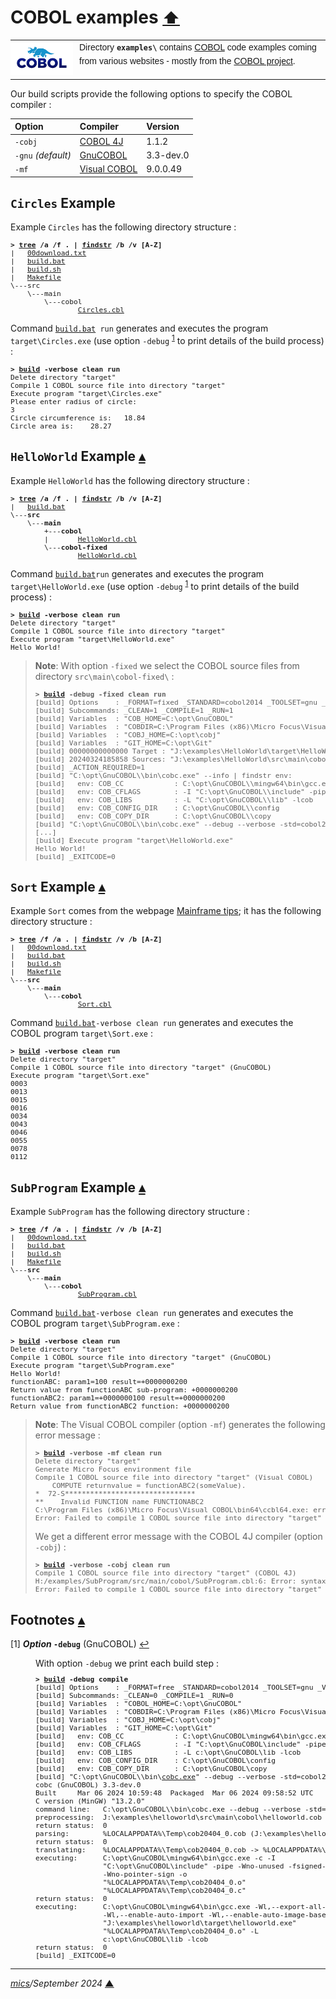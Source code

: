 # <span id="top">COBOL examples</span> <span style="font-size:90%;">[⬆](../README.md#top)</span>

<table style="font-family:Helvetica,Arial;line-height:1.6;">
  <tr>
  <td style="border:0;padding:0 10px 0 0;min-width:100px;"><a href="https://www.mainframestechhelp.com/tutorials/cobol/introduction.htm" rel="external"><img style="border:0;" src="../docs/images/cobol.png" width="100" alt="COBOL project"/></a></td>
  <td style="border:0;padding:0;vertical-align:text-top;">Directory <strong><code>examples\</code></strong> contains <a href="https://www.mainframestechhelp.com/tutorials/cobol/introduction.htm" alt="COBOL">COBOL</a> code examples coming from various websites - mostly from the <a href="https://www.mainframestechhelp.com/tutorials/cobol/introduction.htm" rel="external">COBOL project</a>.</td>
  </tr>
</table>

Our build scripts provide the following options to specify the COBOL compiler :

| Option  | Compiler    | Version |
|:--------|:------------|:--------|
| `-cobj` | [COBOL 4J](../COBOL_4J.md) | 1.1.2 |
| `-gnu` *(default)*  | [GnuCOBOL](../GNUCOBOL.md) | 3.3-dev.0 |
| `-mf`   | [Visual COBOL](../VISUAL_COBOL.md) | 9.0.0.49 |

## <span id="circles">`Circles` Example</span>

Example `Circles` has the following directory structure :

<pre style="font-size:80%;">
<b>&gt; <a href="https://learn.microsoft.com/en-us/windows-server/administration/windows-commands/tree" rel="external">tree</a> /a /f . | <a href="https://learn.microsoft.com/en-us/windows-server/administration/windows-commands/findstr" rel="external">findstr</a> /b /v [A-Z]</b>
|   <a href="./Circles/00download.txt">00download.txt</a>
|   <a href="./Circles/build.bat">build.bat</a>
|   <a href="./Circles/build.sh">build.sh</a>
|   <a href="./Circles/Makefile">Makefile</a>
\---src
    \---main
        \---cobol
                <a href="./Circles/src/main/cobol/CIRCLES.cbl">Circles.cbl</a>
</pre>

Command [`build.bat`](./Circles/build.bat)` run` generates and executes the program `target\Circles.exe` (use option `-debug` <sup id="anchor_01">[1](#footnote_01)</sup> to print details of the build process) :

<pre style="font-size:80%;">
<b>&gt; <a href="./Circles/build.bat">build</a> -verbose clean run</b>
Delete directory "target"
Compile 1 COBOL source file into directory "target"
Execute program "target\Circles.exe"
Please enter radius of circle:
3
Circle circumference is:   18.84
Circle area is:    28.27
</pre>

<!--=======================================================================-->

## <span id="helloworld">`HelloWorld` Example</span> [**&#x25B4;**](#top)

Example `HelloWorld` has the following directory structure :

<pre style="font-size:80%;">
<b>&gt; <a href="https://learn.microsoft.com/en-us/windows-server/administration/windows-commands/tree" rel="external">tree</a> /a /f . | <a href="https://learn.microsoft.com/en-us/windows-server/administration/windows-commands/findstr" rel="external">findstr</a> /b /v [A-Z]</b>
|   <a href="./HelloWorld/build.bat">build.bat</a>
\---<b>src</b>
    \---<b>main</b>
        +---<b>cobol</b>
        |       <a href="./HelloWorld/src/main/cobol/HelloWorld.cbl">HelloWorld.cbl</a>
        \---<b>cobol-fixed</b>
                <a href="./HelloWorld/src/main/cobol/HelloWorld.cbl">HelloWorld.cbl</a>
</pre>

<!--
[cobc.exe][cobc_cmd]
-->

Command [`build.bat`](./HelloWorld/build.bat)`run` generates and executes the program `target\HelloWorld.exe` (use option `-debug` <sup id="anchor_01">[1](#footnote_01)</sup> to print details of the build process) :

<pre style="font-size:80%;">
<b>&gt; <a href="./HelloWorld/build.bat">build</a> -verbose clean run</b>
Delete directory "target"
Compile 1 COBOL source file into directory "target"
Execute program "target\HelloWorld.exe"
Hello World!
</pre>

> **Note**: With option `-fixed` we select the COBOL source files from directory `src\main\cobol-fixed\` :
> <pre style="font-size:80%;">
> <b>&gt; <a href="">build</a> -debug -fixed clean run</b>
> [build] Options    : _FORMAT=fixed _STANDARD=cobol2014 _TOOLSET=gnu _VERBOSE=0
> [build] Subcommands: _CLEAN=1 _COMPILE=1 _RUN=1
> [build] Variables  : "COB_HOME=C:\opt\GnuCOBOL"
> [build] Variables  : "COBDIR=C:\Program Files (x86)\Micro Focus\Visual COBOL"
> [build] Variables  : "COBJ_HOME=C:\opt\cobj"
> [build] Variables  : "GIT_HOME=C:\opt\Git"
> [build] 00000000000000 Target : "J:\examples\HelloWorld\target\HelloWorld.exe"
> [build] 20240324185858 Sources: "J:\examples\HelloWorld\src\main\cobol-fixed\*.cbl"
> [build] _ACTION_REQUIRED=1
> [build] "C:\opt\GnuCOBOL\\bin\cobc.exe" --info | findstr env:
> [build]   env: COB_CC            : C:\opt\GnuCOBOL\\mingw64\bin\gcc.exe
> [build]   env: COB_CFLAGS        : -I "C:\opt\GnuCOBOL\\include" -pipe
> [build]   env: COB_LIBS          : -L "C:\opt\GnuCOBOL\\lib" -lcob
> [build]   env: COB_CONFIG_DIR    : C:\opt\GnuCOBOL\\config
> [build]   env: COB_COPY_DIR      : C:\opt\GnuCOBOL\\copy
> [build] "C:\opt\GnuCOBOL\\bin\cobc.exe" --debug --verbose -std=cobol2014 -x -o "J:\examples\HelloWorld\target\HelloWorld.exe"  "J:\examples\HelloWorld\src\main\cobol-fixed\HelloWorld.cbl"
> [...]
> [build] Execute program "target\HelloWorld.exe"
> Hello World!
> [build] _EXITCODE=0
> </pre>

<!--=======================================================================-->

## <span id="sort">`Sort` Example</span> [**&#x25B4;**](#top)

Example `Sort` comes from the webpage [Mainframe tips](https://mainframe-tips-and-tricks.blogspot.com/2021/08/sort-table-or-array-using-cobol-sort.html); it has the following directory structure :

<pre style="font-size:80%;">
<b>&gt; <a href="https://learn.microsoft.com/en-us/windows-server/administration/windows-commands/tree" rel="external">tree</a> /f /a . | <a href="https://learn.microsoft.com/en-us/windows-server/administration/windows-commands/findstr" rel="external">findstr</a> /v /b [A-Z]</b>
|   <a href="./Sort/00download.txt">00download.txt</a>
|   <a href="./Sort/build.bat">build.bat</a>
|   <a href="./Sort/build.sh">build.sh</a>
|   <a href="./Sort/Makefile">Makefile</a>
\---<b>src</b>
    \---<b>main</b>
        \---<b>cobol</b>
                <a href="./Sort/src/main/cobol/Sort.cbl">Sort.cbl</a>
</pre>

Command [`build.bat`](./Sort/build.bat)`-verbose clean run` generates and executes the COBOL program `target\Sort.exe` :

<pre style="font-size:80%;">
<b>&gt; <a href="./Sort/build.bat">build</a> -verbose clean run</b>
Delete directory "target"
Compile 1 COBOL source file into directory "target" (GnuCOBOL)
Execute program "target\Sort.exe"
0003
0013
0015
0016
0034
0043
0046
0055
0078
0112
</pre>

<!--=======================================================================-->

## <span id="subprogram">`SubProgram` Example</span> [**&#x25B4;**](#top)

Example `SubProgram` has the following directory structure :

<pre style="font-size:80%;">
<b>&gt; <a href="https://learn.microsoft.com/en-us/windows-server/administration/windows-commands/tree" rel="external">tree</a> /f /a . | <a href="https://learn.microsoft.com/en-us/windows-server/administration/windows-commands/findstr" rel="external">findstr</a> /v /b [A-Z]</b>
|   <a href="./SubProgram/00download.txt">00download.txt</a>
|   <a href="./SubProgram/build.bat">build.bat</a>
|   <a href="./SubProgram/build.sh">build.sh</a>
|   <a href="./SubProgram/Makefile">Makefile</a>
\---<b>src</b>
    \---<b>main</b>
        \---<b>cobol</b>
                <a href="./SubProgram/src/main/cobol/SubProgram.cbl">SubProgram.cbl</a>
</pre>

Command [`build.bat`](./SubProgram/build.bat)`-verbose clean run` generates and executes the COBOL program `target\SubProgram.exe` :

<pre style="font-size:80%;">
<b>&gt; <a href="./SubProgram/build.bat">build</a> -verbose clean run</b>
Delete directory "target"
Compile 1 COBOL source file into directory "target" (GnuCOBOL)
Execute program "target\SubProgram.exe"
Hello World!
functionABC: param1=100 result=+0000000200
Return value from functionABC sub-program: +0000000200
functionABC2: param1=+0000000100 result=+0000000200
Return value from functionABC2 function: +0000000200
</pre>

> **Note**: The Visual COBOL compiler (option `-mf`) generates the following error message :
> <pre style="font-size:80%;">
> <b>&gt; <a href="./SubProgram/build.bat">build</a> -verbose -mf clean run</b>
> Delete directory "target"
> Generate Micro Focus environment file
> Compile 1 COBOL source file into directory "target" (Visual COBOL)
>     COMPUTE returnvalue = functionABC2(someValue).
> *  72-S*******************************                                       **
> **    Invalid FUNCTION name FUNCTIONABC2
> C:\Program Files (x86)\Micro Focus\Visual COBOL\bin64\ccbl64.exe: error(s) in compilation: J:\examples\SubProgram\src\main\cobol\SubProgram.cbl
> Error: Failed to compile 1 COBOL source file into directory "target" (Visual COBOL)
> </pre>
> We get a different error message with the COBOL 4J compiler (option `-cobj`) :
> <pre style="font-size:80%;">
> <b>&gt; <a href="./SubProgram/build.bat">build</a> -verbose -cobj clean run</b>
> Compile 1 COBOL source file into directory "target" (COBOL 4J)
> H:/examples/SubProgram/src/main/cobol/SubProgram.cbl:6: Error: syntax error
> Error: Failed to compile 1 COBOL source file into directory "target" (COBOL 4J)
> </pre>

<!--=======================================================================-->

## <span id="footnotes">Footnotes</span> [**&#x25B4;**](#top)

<span id="footnote_01">[1]</span> ***Option* `-debug`** (GnuCOBOL) [↩](#anchor_01)

<dl><dd>
With option <code>-debug</code> we print each build step :

<pre style="font-size:80%;">
<b>&gt; <a href="./helloworld/build.bat">build</a> -debug compile</b>
[build] Options    : _FORMAT=free _STANDARD=cobol2014 _TOOLSET=gnu _VERBOSE=0
[build] Subcommands: _CLEAN=0 _COMPILE=1 _RUN=0
[build] Variables  : "COBOL_HOME=C:\opt\GnuCOBOL"
[build] Variables  : "COBDIR=C:\Program Files (x86)\Micro Focus\Visual COBOL"
[build] Variables  : "COBJ_HOME=C:\opt\cobj"
[build] Variables  : "GIT_HOME=C:\opt\Git"
[build]   env: COB_CC            : C:\opt\GnuCOBOL\mingw64\bin\gcc.exe
[build]   env: COB_CFLAGS        : -I "C:\opt\GnuCOBOL\include" -pipe
[build]   env: COB_LIBS          : -L c:\opt\GnuCOBOL\lib -lcob
[build]   env: COB_CONFIG_DIR    : C:\opt\GnuCOBOL\config
[build]   env: COB_COPY_DIR      : C:\opt\GnuCOBOL\copy
[build] "C:\opt\GnuCOBOL\\bin\<a href="https://gnucobol.sourceforge.io/doc/gnucobol.html" rel="external">cobc.exe</a>" --debug --verbose -std=cobol2014 --free -x -o "J:\examples\helloworld\target\helloworld.exe"  "J:\examples\helloworld\src\main\cobol\helloworld.cob"
cobc (GnuCOBOL) 3.3-dev.0
Built     Mar 06 2024 10:59:48  Packaged  Mar 06 2024 09:58:52 UTC
C version (MinGW) "13.2.0"
command line:   C:\opt\GnuCOBOL\\bin\cobc.exe --debug --verbose -std=cobol2014 --free -x -o J:\examples\helloworld\target\helloworld.exe J:\examples\helloworld\src\main\cobol\helloworld.cob
preprocessing:  J:\examples\helloworld\src\main\cobol\helloworld.cob -> %LOCALAPPDATA%\Temp\cob20404_0.cob
return status:  0
parsing:        %LOCALAPPDATA%\Temp\cob20404_0.cob (J:\examples\helloworld\src\main\cobol\helloworld.cob)
return status:  0
translating:    %LOCALAPPDATA%\Temp\cob20404_0.cob -> %LOCALAPPDATA%\Temp\cob20404_0.c (J:\examples\helloworld\src\main\cobol\helloworld.cob)
executing:      C:\opt\GnuCOBOL\mingw64\bin\gcc.exe -c -I
                "C:\opt\GnuCOBOL\include" -pipe -Wno-unused -fsigned-char
                -Wno-pointer-sign -o
                "%LOCALAPPDATA%\Temp\cob20404_0.o"
                "%LOCALAPPDATA%\Temp\cob20404_0.c"
return status:  0
executing:      C:\opt\GnuCOBOL\mingw64\bin\gcc.exe -Wl,--export-all-symbols
                -Wl,--enable-auto-import -Wl,--enable-auto-image-base -o
                "J:\examples\helloworld\target\helloworld.exe"
                "%LOCALAPPDATA%\Temp\cob20404_0.o" -L
                c:\opt\GnuCOBOL\lib -lcob
return status:  0
[build] _EXITCODE=0
</pre>
</dd></dl>

***

*[mics](https://lampwww.epfl.ch/~michelou/)/September 2024* [**&#9650;**](#top)
<span id="bottom">&nbsp;</span>

<!-- link refs -->

[cobc_cmd]: https://gnucobol.sourceforge.io/doc/gnucobol.html
